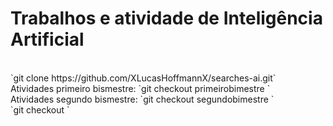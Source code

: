 <h1>Trabalhos e atividade de Inteligência Artificial</h1>
<br/>
`git clone https://github.com/XLucasHoffmannX/searches-ai.git`
<br />
Atividades primeiro bismestre: `git checkout primeirobimestre `
<br />
Atividades segundo bismestre: `git checkout segundobimestre `
<br />
`git checkout <nome-branch>`
